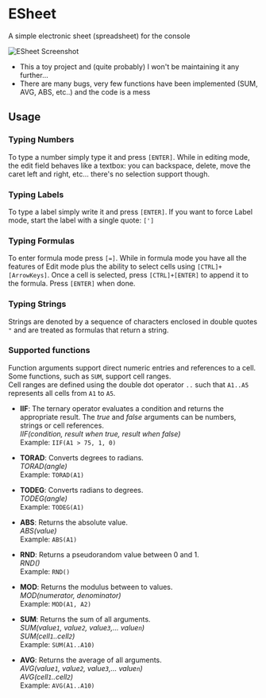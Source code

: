 # ESheet
A simple electronic sheet (spreadsheet) for the console

<img alt="ESheet Screenshot" src="https://github.com/user-attachments/assets/a0a9d48d-1111-48fb-bc4a-3a7fe79b3bf4" />

- This a toy project and (quite probably) I won't be maintaining it any further...
- There are many bugs, very few functions have been implemented (SUM, AVG, ABS, etc..) and the code is a mess

## Usage
### Typing Numbers
To type a number simply type it and press `[ENTER]`.
While in editing mode, the edit field behaves like a textbox: you can backspace, delete, move the caret left and right, etc... there's no selection support though.

### Typing Labels
To type a label simply write it and press `[ENTER]`.
If you want to force Label mode, start the label with a single quote: `[']`

### Typing Formulas
To enter formula mode press `[=]`.
While in formula mode you have all the features of Edit mode plus the ability to select cells using `[CTRL]+[ArrowKeys]`. Once a cell is selected, press `[CTRL]+[ENTER]` to append it to the formula. Press `[ENTER]` when done.

### Typing Strings
Strings are denoted by a sequence of characters enclosed in double quotes `"` and are treated as formulas that return a string.

### Supported functions
Function arguments support direct numeric entries and references to a cell. Some functions, such as `SUM`, support cell ranges.  
Cell ranges are defined using the double dot operator `..` such that `A1..A5` represents all cells from `A1` to `A5`.

- **IIF**: The ternary operator evaluates a condition and returns the appropriate result. The *true* and *false* arguments can be numbers, strings or cell references.  
  *IIF(condition, result when true, result when false)*  
  Example: `IIF(A1 > 75, 1, 0)`

- **TORAD**: Converts degrees to radians.  
  *TORAD(angle)*  
  Example: `TORAD(A1)`

- **TODEG**: Converts radians to degrees.  
  *TODEG(angle)*  
  Example: `TODEG(A1)`

- **ABS**: Returns the absolute value.  
  *ABS(value)*  
  Example: `ABS(A1)`

- **RND**: Returns a pseudorandom value between 0 and 1.  
  *RND()*  
  Example: `RND()`

- **MOD**: Returns the modulus between to values.  
  *MOD(numerator, denominator)*  
  Example: `MOD(A1, A2)`

- **SUM**: Returns the sum of all arguments.  
  *SUM(value`1`, value`2`, value`3`,... value`n`)*  
  *SUM(cell`1`..cell`2`)*  
  Example: `SUM(A1..A10)`

- **AVG**: Returns the average of all arguments.  
  *AVG(value`1`, value`2`, value`3`,... value`n`)*  
  *AVG(cell`1`..cell`2`)*  
  Example: `AVG(A1..A10)`
